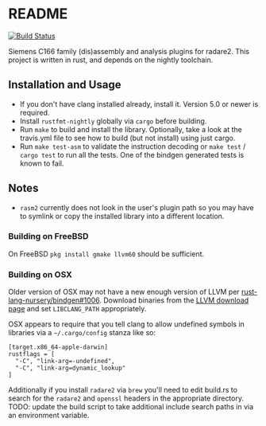 # README

[![Build Status](https://travis-ci.com/inferiorhumanorgans/r2-c166.svg?branch=master)](https://travis-ci.com/inferiorhumanorgans/r2-c166)

Siemens C166 family (dis)assembly and analysis plugins for radare2.  This project is written in rust, and depends on the nightly
toolchain.

## Installation and Usage

* If you don't have clang installed already, install it.  Version 5.0 or newer is required.
* Install `rustfmt-nightly` globally via `cargo` before building.
* Run `make` to build and install the library.  Optionally, take a look at the travis.yml file to see how to build (but not install) using just cargo.
* Run `make test-asm` to validate the instruction decoding or `make test` / `cargo test` to run all the tests.  One of the bindgen generated tests is known to fail.

## Notes

* `rasm2` currently does not look in the user's plugin path so you may have to symlink or copy the installed library into a different location.

### Building on FreeBSD

On FreeBSD `pkg install gmake llvm60` should be sufficient.

### Building on OSX

Older version of OSX may not have a new enough version of LLVM per [rust-lang-nursery/bindgen#1006](https://github.com/rust-lang-nursery/rust-bindgen/issues/1006).  Download binaries from the [LLVM download page](http://releases.llvm.org/download.html) and set `LIBCLANG_PATH` appropriately.

OSX appears to require that you tell clang to allow undefined symbols in libraries via a `~/.cargo/config` stanza like so:

```
[target.x86_64-apple-darwin]
rustflags = [
  "-C", "link-arg=-undefined",
  "-C", "link-arg=dynamic_lookup"
]
```

Additionally if you install `radare2` via `brew` you'll need to edit build.rs to search for the `radare2` and `openssl` headers in the appropriate directory.  TODO: update the build script to take additional include search paths in via an environment variable.
